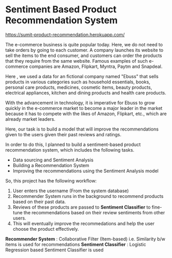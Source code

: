 # Sentiment Based Product Recommendation System
<a href="https://sumit-product-recommendation.herokuapp.com/">https://sumit-product-recommendation.herokuapp.com/</a>

The e-commerce business is quite popular today. Here, we do not need to take orders by going to each customer. A company launches its website to sell the items to the end consumer, and customers can order the products that they require from the same website. Famous examples of such e-commerce companies are Amazon, Flipkart, Myntra, Paytm and Snapdeal.

Here , we used a data for an fictional company  named "Ebuss" that sells products in various categories such as household essentials, books, personal care products, medicines, cosmetic items, beauty products, electrical appliances, kitchen and dining products and health care products.

With the advancement in technology, it is imperative for Ebuss to grow quickly in the e-commerce market to become a major leader in the market because it has to compete with the likes of Amazon, Flipkart, etc., which are already market leaders.
 
Here, our task is to build a model that will improve the recommendations given to the users given their past reviews and ratings. 

In order to do this, I planned to build a sentiment-based product recommendation system, which includes the following tasks.

- Data sourcing and Sentiment Analysis
- Building a Recommendation System
- Improving the recommendations using the Sentiment Analysis model

So, this project has the following workflow:
1. User enters the username (From the system database)
2. Recommender System runs in the background to recommend products based on their past data. 
3. Reviews of these products are passed to __Sentiment Classifier__ to fine-tune the recommendations based on their review sentiments from other users. 
4. This will eventually improve the recommedations and help the user choose the product effectively.

 __Recommender System__ : Collaborative Filter (Item-based) i.e. Similarity b/w items is used for recommendations
 __Sentiment Classifier__ : Logistic Regression based Sentiment Classifier is used